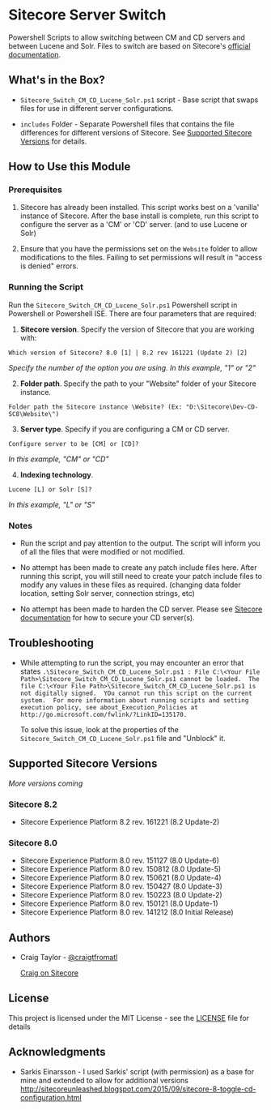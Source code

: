 # Sitecore Server Switch
Powershell Scripts to allow switching between CM and CD servers and between Lucene and Solr.  Files to switch are based on Sitecore's <a href="http://doc.sitecore.net" target="_blank">official documentation</a>.

## What's in the Box?
* ```Sitecore_Switch_CM_CD_Lucene_Solr.ps1``` script - Base script that swaps files for use in different server configurations.

* ```includes``` Folder - Separate Powershell files that contains the file differences for different versions of Sitecore.  See [Supported Sitecore Versions](#supported-sitecore-versions) for details.

## How to Use this Module

### Prerequisites
1. Sitecore has already been installed.  This script works best on a 'vanilla' instance of Sitecore.  After the base install is complete, run this script to configure the server as a 'CM' or 'CD' server. (and to use Lucene or Solr)

2. Ensure that you have the permissions set on the ```Website``` folder to allow modifications to the files.  Failing to set permissions will result in "access is denied" errors.

### Running the Script
Run the ```Sitecore_Switch_CM_CD_Lucene_Solr.ps1``` Powershell script in Powershell or Powershell ISE.  There are four parameters that are required:

1. **Sitecore version**.  Specify the version of Sitecore that you are working with:

  ```
  Which version of Sitecore? 8.0 [1] | 8.2 rev 161221 (Update 2) [2]
  ```
  *Specify the number of the option you are using. In this example, "1" or "2"*

2. **Folder path**.  Specify the path to your "Website" folder of your Sitecore instance.

  ```
  Folder path the Sitecore instance \Website? (Ex: "D:\Sitecore\Dev-CD-SC8\Website\")
  ```
3. **Server type**.  Specify if you are configuring a CM or CD server.

  ```
  Configure server to be [CM] or [CD]?
  ```
  *In this example, "CM" or "CD"*

4. **Indexing technology**.

  ```
  Lucene [L] or Solr [S]?
  ```
  *In this example, "L" or "S"*
  
### Notes
* Run the script and pay attention to the output.  The script will inform you of all the files that were modified or not modified.  

* No attempt has been made to create any patch include files here.  After running this script, you will still need to create your patch include files to modify any values in these files as required. (changing data folder location, setting Solr server, connection strings, etc)

* No attempt has been made to harden the CD server.  Please see <a href="http://doc.sitecore.net" target="_blank">Sitecore documentation</a> for how to secure your CD server(s).

## Troubleshooting
* While attempting to run the script, you may encounter an error that states ```.\Sitecore_Switch_CM_CD_Lucene_Solr.ps1 : File C:\<Your File Path>\Sitecore_Switch_CM_CD_Lucene_Solr.ps1 cannot be loaded.  The file C:\<Your File Path>\Sitecore_Switch_CM_CD_Lucene_Solr.ps1 is not digitally signed.  YOu cannot run this script on the current system.  For more information about running scripts and setting execution policy, see about_Execution_Policies at http://go.microsoft.com/fwlink/?LinkID=135170.```

  To solve this issue, look at the properties of the ```Sitecore_Switch_CM_CD_Lucene_Solr.ps1``` file and "Unblock" it.

## Supported Sitecore Versions
*More versions coming*

### Sitecore 8.2
* Sitecore Experience Platform 8.2 rev. 161221 (8.2 Update-2)

### Sitecore 8.0
* Sitecore Experience Platform 8.0 rev. 151127 (8.0 Update-6)
* Sitecore Experience Platform 8.0 rev. 150812 (8.0 Update-5)
* Sitecore Experience Platform 8.0 rev. 150621 (8.0 Update-4)
* Sitecore Experience Platform 8.0 rev. 150427 (8.0 Update-3)
* Sitecore Experience Platform 8.0 rev. 150223 (8.0 Update-2)
* Sitecore Experience Platform 8.0 rev. 150121 (8.0 Update-1)
* Sitecore Experience Platform 8.0 rev. 141212 (8.0 Initial Release)

## Authors
* Craig Taylor - <a href="https://twitter.com/craigtfromatl" target="_blank">@craigtfromatl</a>

  <a href="https://www.craigtaylor.us" target="_blank">Craig on Sitecore</a>

## License
This project is licensed under the MIT License - see the [LICENSE](LICENSE) file for details

## Acknowledgments
* Sarkis Einarsson - I used Sarkis' script (with permission) as a base for mine and extended to allow for additional versions <a href="http://sitecoreunleashed.blogspot.com/2015/09/sitecore-8-toggle-cd-configuration.html" target="_blank">http://sitecoreunleashed.blogspot.com/2015/09/sitecore-8-toggle-cd-configuration.html</a>

